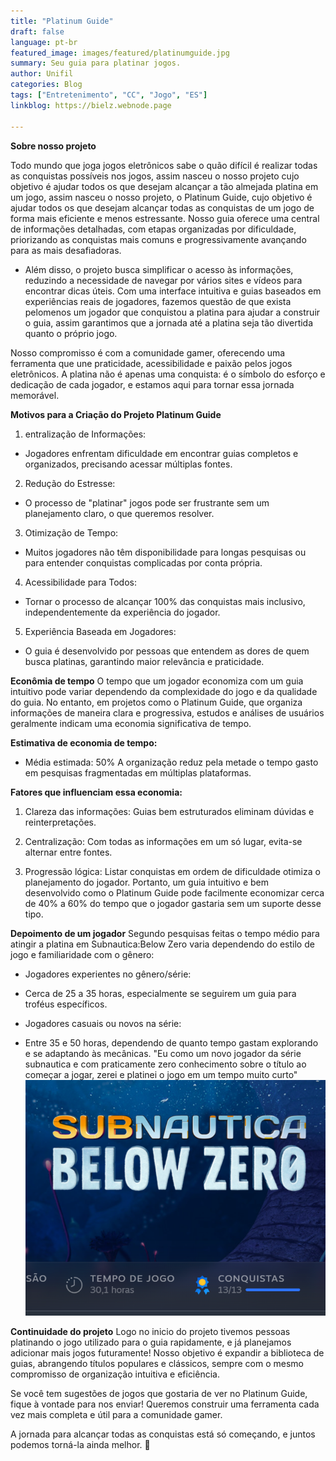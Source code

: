 ```yaml
---
title: "Platinum Guide"
draft: false
language: pt-br
featured_image: images/featured/platinumguide.jpg
summary: Seu guia para platinar jogos.
author: Unifil
categories: Blog
tags: ["Entretenimento", "CC", "Jogo", "ES"] 
linkblog: https://bielz.webnode.page

---
```


**Sobre nosso projeto**

Todo mundo que joga jogos eletrônicos sabe o quão difícil é realizar todas as conquistas possíveis nos jogos, assim nasceu o nosso projeto cujo objetivo é ajudar todos os que desejam alcançar a tão almejada platina em um jogo, assim nasceu o nosso projeto, o Platinum Guide, cujo objetivo é ajudar todos os que desejam alcançar todas as conquistas de um jogo de forma mais eficiente e menos estressante. Nosso guia oferece uma central de informações detalhadas, com etapas organizadas por dificuldade, priorizando as conquistas mais comuns e progressivamente avançando para as mais desafiadoras.

- Além disso, o projeto busca simplificar o acesso às informações, reduzindo a necessidade de navegar por vários sites e vídeos para encontrar dicas úteis. Com uma interface intuitiva e guias baseados em experiências reais de jogadores, fazemos questão de que exista pelomenos um jogador que conquistou a platina para ajudar a construir o guia, assim garantimos que a jornada até a platina seja tão divertida quanto o próprio jogo.

Nosso compromisso é com a comunidade gamer, oferecendo uma ferramenta que une praticidade, acessibilidade e paixão pelos jogos eletrônicos. A platina não é apenas uma conquista: é o símbolo do esforço e dedicação de cada jogador, e estamos aqui para tornar essa jornada memorável.

**Motivos para a Criação do Projeto Platinum Guide**
1. entralização de Informações:
- Jogadores enfrentam dificuldade em encontrar guias completos e organizados, precisando acessar múltiplas fontes.

2. Redução do Estresse:
- O processo de "platinar" jogos pode ser frustrante sem um planejamento claro, o que queremos resolver.

3. Otimização de Tempo:
- Muitos jogadores não têm disponibilidade para longas pesquisas ou para entender conquistas complicadas por conta própria.

4. Acessibilidade para Todos:
- Tornar o processo de alcançar 100% das conquistas mais inclusivo, independentemente da experiência do jogador.

5. Experiência Baseada em Jogadores:
- O guia é desenvolvido por pessoas que entendem as dores de quem busca platinas, garantindo maior relevância e praticidade.

**Econômia de tempo**
O tempo que um jogador economiza com um guia intuitivo pode variar dependendo da complexidade do jogo e da qualidade do guia. No entanto, em projetos como o Platinum Guide, que organiza informações de maneira clara e progressiva, estudos e análises de usuários geralmente indicam uma economia significativa de tempo.

**Estimativa de economia de tempo:**
- Média estimada: 50%
  A organização reduz pela metade o tempo gasto em pesquisas fragmentadas em múltiplas plataformas.

**Fatores que influenciam essa economia:**
1. Clareza das informações: Guias bem estruturados eliminam dúvidas e reinterpretações.

2. Centralização: Com todas as informações em um só lugar, evita-se alternar entre fontes.

3. Progressão lógica: Listar conquistas em ordem de dificuldade otimiza o planejamento do jogador.
Portanto, um guia intuitivo e bem desenvolvido como o Platinum Guide pode facilmente economizar cerca de 40% a 60% do tempo que o jogador gastaria sem um suporte desse tipo.

**Depoimento de um jogador**
Segundo pesquisas feitas o tempo médio para atingir a platina em Subnautica:Below Zero varia dependendo do estilo de jogo e familiaridade com o gênero:
+ Jogadores experientes no gênero/série: 
- Cerca de 25 a 35 horas, especialmente se seguirem um guia para troféus específicos.
+ Jogadores casuais ou novos na série: 
- Entre 35 e 50 horas, dependendo de quanto tempo gastam explorando e se adaptando às mecânicas.
"Eu como um novo jogador da série subnautica e com praticamente zero conhecimento sobre o título ao começar a jogar, zerei e platinei o jogo em um tempo muito curto"
![Conquista](https://github.com/bielzyzz/platinumguide/blob/main/imagem_2024-11-28_170337323.png?raw=true)


**Continuidade do projeto**
Logo no inicio do projeto tivemos pessoas platinando o jogo utilizado para o guia rapidamente, e já planejamos adicionar mais jogos futuramente! Nosso objetivo é expandir a biblioteca de guias, abrangendo títulos populares e clássicos, sempre com o mesmo compromisso de organização intuitiva e eficiência.

Se você tem sugestões de jogos que gostaria de ver no Platinum Guide, fique à vontade para nos enviar! Queremos construir uma ferramenta cada vez mais completa e útil para a comunidade gamer.

A jornada para alcançar todas as conquistas está só começando, e juntos podemos torná-la ainda melhor. 🚀